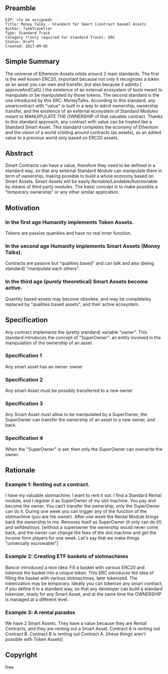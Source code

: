 
## Preamble

    EIP: <to be assigned>
    Title: Money Talks - Standard for Smart [contract based] Assets
    Author: TimeTraveller
    Type: Standard Track
    Category (*only required for Standard Track): ERC 
    Status: Draft
    Created: 2017-09-05


## Simple Summary
The universe of Ethereum Assets orbits around 2 main standards. The first is the well known ERC20, important because not only it recognizes a token as an asset you can own and transfer, but also because it admits [ approveAndCall() ] the existence of an external ecosystem of tools meant to manipulate or be manipulated by those tokens. The second standard is the one introduced by this ERC: MoneyTalks. According to this standard, any smartcontract with "value" is built in a way to admit ownership, ownership transfer, and the existence of an external ecosystem of Standard Modules meant to MANUIPULATE THE OWNERSHIP of that valuable contract. Thanks to this standard approach, any contract with value can be treated like a Standard Smart Asset.
This standard completes the economy of Ethereum and the vision of a world orbiting around contracts (as assets), as an added value to a previous world only based on ERC20 assets.

## Abstract
Smart Contracts can have a value, therefore they need to be defined in a standard way, so that any external Standard Module can manipulate them in term of ownership, making possible to build a whole economy based on Smart Assets. Smart Assets will be easily Rentable/Lendable/Autctionable by means of third party modules. The basic concept is to make possible a "temporary ownership" or any other similar application.

## Motivation

### In the first age Humanity implements Token Assets.
Tokens are passive quanities and have no real inner function.
### In the second age Humanity implements Smart Assets (Money Talks).
Contracts are passive but "qualities based" and can talk and also (being standard)  "manipulate each others".
### In the third age (purely theoretical) Smart Assets become active.
Quantity based assets may become obsolete, and may be completeley replaced by "qualities based assets", and their active ecosystem.


## Specification
Any contract implements the (pretty standard) variable "owner".
This standard introduces the concept of "SuperOwner": an entity involved in the manipulation of the ownership of an asset.

### Specification 1
Any smart asset has an owner.
owner

### Specification 2
Any smart Asset must be possibly transferred to a new owner

### Specification 3
Any Smart Asset must allow to be manipulated by a SuperOwner, the SuperOwner can transfer the ownership of an asset to a new owner, and back.

### Specification 4
When the "SuperOwner" is set:
then only the SuperOwner can overwrite the owner.

## Rationale
### Example 1: Renting out a contract.
I have my valuable slotmachine. I want to rent it out. I find a Standard Rental module, and I register it as SuperOwner of my slot machine. You pay and become the owner. You can't transfer the ownership, only the SuperOwner can do it. During one week you can trigger any of the function of the slotmachine (you are hte owner). After one week the Rental Module brings back the ownership to me. Removes itself as SuperOwner (it only can do it!) and selfdestroys. [without a superowner the ownership would never come back, and the owner can change the fees of the slot machine and get the income form players for one week. Let's say that we make things "universally escrowable"]

### Example 2: Creating ETF baskets of slotmachines
Bancor introduced a nice idea: Fill a basket with various ERC20 and tokenize the basket into a unique token.
This ERC introduces the idea of filling the basket with various slotmachines, later tokenized.
The tokenization may be temporary. Ideally you can tokenize any smart contract, if you define it in a standard way, so that any developer can build a standard tokenizer, ready for any Smart Asset, and at the same time the OWNERSHIP is managed at a different level. 

### Example 3: A rental paradox
We have 2 Smart Assets.
They have a value because they are Rental Contracts, and they are renting out a Smart Asset.
Contract A is renting out Contract B.
Contract B is renting out Contract A.
[these things aren't possible with Token Assets]


## Copyright
free
